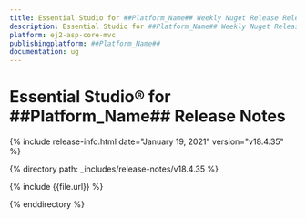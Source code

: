 ```yaml
---
title: Essential Studio for ##Platform_Name## Weekly Nuget Release Release Notes  
description: Essential Studio for ##Platform_Name## Weekly Nuget Release Release Notes  
platform: ej2-asp-core-mvc
publishingplatform: ##Platform_Name##
documentation: ug
---
```


# Essential Studio&reg; for  ##Platform_Name##  Release Notes  

{% include release-info.html date="January 19, 2021"   version="v18.4.35"  %} 

{% directory path: _includes/release-notes/v18.4.35 %}

{% include {{file.url}} %}

{% enddirectory %}

